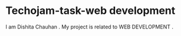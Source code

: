 # Techojam-task-web development 
I am Dishita Chauhan . 
My project is related to WEB DEVELOPMENT .
